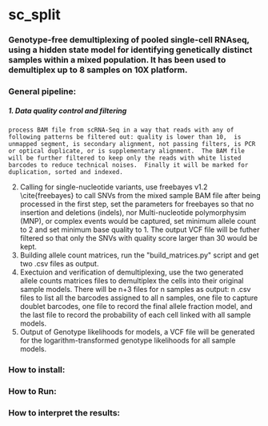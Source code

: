 # sc_split
### Genotype-free demultiplexing of pooled single-cell RNAseq, using a hidden state model for identifying genetically distinct samples within a mixed population.  It has been used to demultiplex up to 8 samples on 10X platform.

### General pipeline:

##### 1. Data quality control and filtering
    process BAM file from scRNA-Seq in a way that reads with any of following patterns be filtered out: quality is lower than 10,  is unmapped segment, is secondary alignment, not passing filters, is PCR or optical duplicate, or is supplementary alignment.  The BAM file will be further filtered to keep only the reads with white listed barcodes to reduce technical noises.  Finally it will be marked for duplication, sorted and indexed.
2. Calling for single-nucleotide variants, use freebayes v1.2 \cite{freebayes} to call SNVs from the mixed sample BAM file after being processed in the first step, set the parameters for freebayes so that no insertion and deletions (indels), nor Multi-nucleotide polymorphysim (MNP),  or complex events would be captured, set minimum allele count to 2 and set minimum base quality to 1.  The output VCF file will be futher filtered so that only the SNVs with quality score larger than 30 would be kept. 
3. Building allele count matrices, run the "build\_matrices.py" script and get two .csv files as output. 
4. Exectuion and verification of demultiplexing, use the two generated allele counts matrices files to demultiplex the cells into their original sample models.  There will be n+3 files for n samples as output: n .csv files to list all the barcodes assigned to all n samples, one file to capture doublet barcodes, one file to record the final allele fraction model, and the last file to record the probability of each cell linked with all sample models. 
5. Output of Genotype likelihoods for models, a VCF file will be generated for the logarithm-transformed genotype likelihoods for all sample models. 

### How to install:

### How to Run:

### How to interpret the results:
